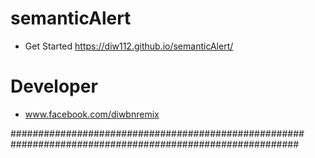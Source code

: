 # semanticAlert
- Get Started https://diw112.github.io/semanticAlert/

# Developer
  - www.facebook.com/diwbnremix

#####################################################
####################################################
